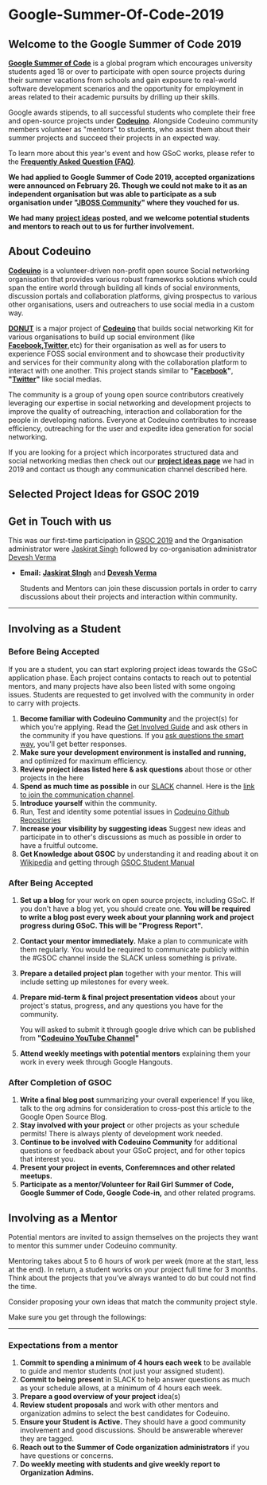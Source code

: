 # Google-Summer-Of-Code-2019

## **Welcome to the Google Summer of Code 2019** <a id="welcome-to-the-google-summer-of-code-2019"></a>

​[**Google Summer of Code**](https://summerofcode.withgoogle.com/) is a global program which encourages university students aged 18 or over to participate with open source projects during their summer vacations from schools and gain exposure to real-world software development scenarios and the opportunity for employment in areas related to their academic pursuits by drilling up their skills.

Google awards stipends, to all successful students who complete their free and open-source projects under [**Codeuino**](http://www.codeuino.org/). Alongside Codeuino community members volunteer as "mentors" to students, who assist them about their summer projects and succeed their projects in an expected way.

To learn more about this year's event and how GSoC works, please refer to the [**Frequently Asked Question \(FAQ\)**](https://developers.google.com/open-source/gsoc/faq).

**We had applied to Google Summer of Code 2019, accepted organizations were announced on February 26. Though we could not make to it as an independent organisation but was able to participate as a sub organisation under "**[**JBOSS Community**](https://developer.jboss.org/wiki/GSoC2019Ideas#jive_content_id_Category_Codeuino)**" where they vouched for us.**

**We had many** [**project ideas**](https://developer.jboss.org/wiki/GSoC2019Ideas#jive_content_id_Category_Codeuino) **posted, and we welcome potential students and mentors to reach out to us for further involvement.**

## **About Codeuino** <a id="about-codeuino"></a>

​[**Codeuino**](http://www.codeuino.org/) is a volunteer-driven non-profit open source Social networking organisation that provides various robust frameworks solutions which could span the entire world through building all kinds of social environments, discussion portals and collaboration platforms, giving prospectus to various other organisations, users and outreachers to use social media in a custom way.

​[**DONUT**](https://github.com/codeuino/Social-Platform-Donut) is a major project of [**Codeuino**](http://www.codeuino.org/) that builds social networking Kit for various organisations to build up social environment \(like [**Facebook**](http://www.facebook.com/)**,**[**Twitter**](http://www.twitter.com/),etc\) for their organisation as well as for users to experience FOSS social environment and to showcase their productivity and services for their community along with the collaboration platform to interact with one another. This project stands similar to **"**[**Facebook**](https://facebook.com/)**"**, **"**[**Twitter**](https://twitter.com/)**"** like social medias.

The community is a group of young open source contributors creatively leveraging our expertise in social networking and development projects to improve the quality of outreaching, interaction and collaboration for the people in developing nations. Everyone at Codeuino contributes to increase efficiency, outreaching for the user and expedite idea generation for social networking.

If you are looking for a project which incorporates structured data and social networking medias then check out our [**project ideas page**](https://developer.jboss.org/wiki/GSoC2019Ideas#jive_content_id_Category_Codeuino) we had in 2019 and contact us though any communication channel described here.

## Selected Project Ideas for GSOC 2019 <a id="selected-project-ideas-for-gsoc-2019"></a>

## **Get in Touch with us** <a id="get-in-touch-with-us"></a>

This was our first-time participation in [GSOC 2019](https://summerofcode.withgoogle.com/archive/2019/projects/6567045829754880/) and the Organisation administrator were [Jaskirat Singh](https://twitter.com/jaskirat626) followed by co-organisation administrator [Devesh Verma](https://twitter.com/devesh__verma)​

* **Email:** [**Jaskirat SIngh**](mailto:juskirat2000@gmail.com) and [**Devesh Verma**](mailto:deveshverma619@gmail.com)​

  Students and Mentors can join these discussion portals in order to carry discussions about their projects and interaction within community.

* * * 
## **Involving as a Student** <a id="involving-as-a-student"></a>

### Before Being Accepted <a id="before-being-accepted"></a>

If you are a student, you can start exploring project ideas towards the GSoC application phase. Each project contains contacts to reach out to potential mentors, and many projects have also been listed with some ongoing issues. Students are requested to get involved with the community in order to carry with projects.

1. **Become familiar with Codeuino Community** and the project\(s\) for which you're applying. Read the [Get Involved Guide](http://codeuino.org/getInvolved.html) and ask others in the community if you have questions. If you [ask questions the smart way](http://www.catb.org/~esr/faqs/smart-questions.html), you'll get better responses.
2. **Make sure your development environment is installed and running,** and optimized for maximum efficiency.
3. **Review project ideas listed here & ask questions** about those or other projects in the here
4. **Spend as much time as possible** in our [SLACK](http://codeuino.slack.com/) channel. Here is the [link to join the communication channel](http://slack.codeuino.org/).
5. **Introduce yourself** within the community.
6. Run, Test and identity some potential issues in [Codeuino Github Repositories](https://github.com/codeuino)​
7. **Increase your visibility by suggesting ideas** Suggest new ideas and participate in to other's discussions as much as possible in order to have a fruitful outcome.
8. **Get Knowledge about GSOC** by understanding it and reading about it on [Wikipedia](https://en.wikipedia.org/wiki/Google_Summer_of_Code) and getting through [GSOC Student Manual](https://google.github.io/gsocguides/student/)​

### After Being Accepted  <a id="after-being-accepted"></a>

1. **Set up a blog** for your work on open source projects, including GSoC. If you don't have a blog yet, you should create one. **You will be required to write a blog post every week about your planning work and project progress during GSoC. This will be "Progress Report".**
2. **Contact your mentor immediately.** Make a plan to communicate with them regularly. You would be required to communicate publicly within the \#GSOC channel inside the SLACK unless something is private.
3. **Prepare a detailed project plan** together with your mentor. This will include setting up milestones for every week.
4. **Prepare mid-term & final project presentation videos** about your project's status, progress, and any questions you have for the community.

   You will asked to submit it through google drive which can be published from **"**[**Codeuino YouTube Channel**](https://www.youtube.com/channel/UCmC2EOPv_oyJIevTyzlZTDQ)**"**

5. **Attend weekly meetings with potential mentors** explaining them your work in every week through Google Hangouts.

### After Completion of GSOC <a id="after-completion-of-gsoc"></a>

1. **Write a final blog post** summarizing your overall experience! If you like, talk to the org admins for consideration to cross-post this article to the Google Open Source Blog.
2. **Stay involved with your project** or other projects as your schedule permits! There is always plenty of development work needed.
3. **Continue to be involved with Codeuino Community** for additional questions or feedback about your GSoC project, and for other topics that interest you.
4. **Present your project in events, Conferemnces and other related meetups.**
5. **Participate as a mentor/Volunteer for Rail Girl Summer of Code, Google Summer of Code, Google Code-in,** and other related programs.

## **Involving as a Mentor** <a id="involving-as-a-mentor"></a>

Potential mentors are invited to assign themselves on the projects they want to mentor this summer under Codeuino community.

Mentoring takes about 5 to 6 hours of work per week \(more at the start, less at the end\). In return, a student works on your project full time for 3 months. Think about the projects that you’ve always wanted to do but could not find the time.

Consider proposing your own ideas that match the community project style.

Make sure you get through the followings:

* * * 
### Expectations from a mentor <a id="expectations-from-a-mentor"></a>

1. **Commit to spending a minimum of 4 hours each week** to be available to guide and mentor students \(not just your assigned student\).
2. **Commit to being present** in SLACK to help answer questions as much as your schedule allows, at a minimum of 4 hours each week.
3. **Prepare a good overview of your project** idea\(s\)
4. **Review student proposals** and work with other mentors and organization admins to select the best candidates for Codeuino.
5. **Ensure your Student is Active.** They should have a good community involvement and good discussions. Should be answerable wherever they are tagged.
6.  **Reach out to the Summer of Code organization administrators** if you have questions or concerns.
7. **Do weekly meeting with students and give weekly report to Organization Admins.**

​

​

